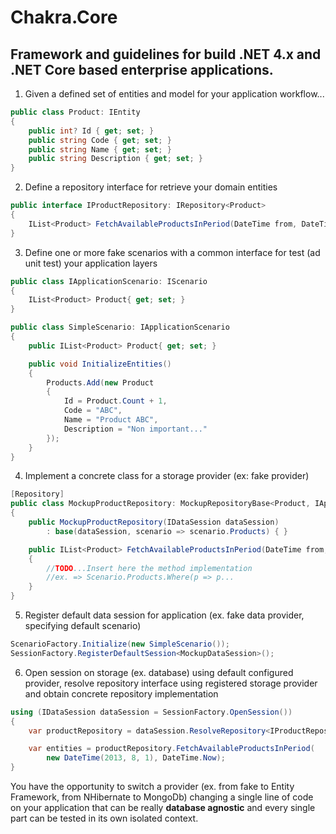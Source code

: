 ﻿Chakra.Core
===

Framework and guidelines for build .NET 4.x and .NET Core based enterprise applications.
---

1) Given a defined set of entities and model for your application workflow...
```csharp
public class Product: IEntity
{
    public int? Id { get; set; }
    public string Code { get; set; }
    public string Name { get; set; }
    public string Description { get; set; }
}
```

2) Define a repository interface for retrieve your domain entities
```csharp
public interface IProductRepository: IRepository<Product>
{
    IList<Product> FetchAvailableProductsInPeriod(DateTime from, DateTime to);
}
```

3) Define one or more fake scenarios with a common interface for test (ad unit test) your application layers
```csharp
public class IApplicationScenario: IScenario
{
    IList<Product> Product{ get; set; }
}

public class SimpleScenario: IApplicationScenario
{
    public IList<Product> Product{ get; set; }

    public void InitializeEntities()
    {
        Products.Add(new Product
        {
            Id = Product.Count + 1, 
            Code = "ABC", 
            Name = "Product ABC", 
            Description = "Non important..."
        });
    }
}
```

4) Implement a concrete class for a storage provider (ex: fake provider)
```csharp
[Repository]
public class MockupProductRepository: MockupRepositoryBase<Product, IApplicationScenario>, IProductRepository
{
    public MockupProductRepository(IDataSession dataSession) 
        : base(dataSession, scenario => scenario.Products) { }

    public IList<Product> FetchAvailableProductsInPeriod(DateTime from, DateTime to) 
    {
        //TODO...Insert here the method implementation
		//ex. => Scenario.Products.Where(p => p...
    }
}
```

5) Register default data session for application (ex. fake data provider, specifying default scenario)
```csharp
ScenarioFactory.Initialize(new SimpleScenario());
SessionFactory.RegisterDefaultSession<MockupDataSession>();
```

6) Open session on storage (ex. database) using default configured provider, resolve repository interface 
using registered storage provider and obtain concrete repository implementation
```csharp
using (IDataSession dataSession = SessionFactory.OpenSession())
{
    var productRepository = dataSession.ResolveRepository<IProductRepository>();

    var entities = productRepository.FetchAvailableProductsInPeriod(
        new DateTime(2013, 8, 1), DateTime.Now);
}
```

You have the opportunity to switch a provider (ex. from fake to Entity Framework, from NHibernate 
to MongoDb) changing a single line of code on your application that can be really **database agnostic** 
and every single part can be tested in its own isolated context.
